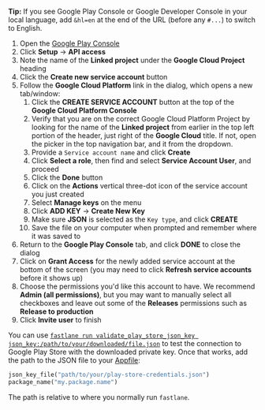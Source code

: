 **Tip:** If you see Google Play Console or Google Developer Console in your local language, add `&hl=en` at the end of the URL (before any `#...`) to switch to English.

1. Open the [Google Play Console](https://play.google.com/console/)
1. Click **Setup** → **API access**
2. Note the name of the **Linked project** under the **Google Cloud Project** heading
3. Click the **Create new service account** button
4. Follow the **Google Cloud Platform** link in the dialog, which opens a new tab/window:
   1. Click the **CREATE SERVICE ACCOUNT** button at the top of the **Google Cloud Platform Console**
   1. Verify that you are on the correct Google Cloud Platform Project by looking for the name of the **Linked project** from earlier in the top left portion of the header, just right of the **Google Cloud** title. If not, open the picker in the top navigation bar, and it from the dropdown.
   1. Provide a `Service account name` and click **Create**
   1. Click **Select a role**, then find and select **Service Account User**, and proceed
   1. Click the **Done** button
   1. Click on the **Actions** vertical three-dot icon of the service account you just created
   1. Select **Manage keys** on the menu
   1. Click **ADD KEY** -> **Create New Key**
   1. Make sure **JSON** is selected as the `Key type`, and click **CREATE**
   1. Save the file on your computer when prompted and remember where it was saved to
5. Return to the **Google Play Console** tab, and click **DONE** to close the dialog
6. Click on **Grant Access** for the newly added service account at the bottom of the screen (you may need to click **Refresh service accounts** before it shows up)
7. Choose the permissions you'd like this account to have. We recommend **Admin (all permissions)**, but you may want to manually select all checkboxes and leave out some of the **Releases** permissions such as **Release to production**
8. Click **Invite user** to finish

You can use [`fastlane run validate_play_store_json_key json_key:/path/to/your/downloaded/file.json`](https://docs.fastlane.tools/actions/validate_play_store_json_key/) to test the connection to Google Play Store with the downloaded private key. Once that works, add the path to the JSON file to your [Appfile](/advanced/Appfile):

```ruby
json_key_file("path/to/your/play-store-credentials.json")
package_name("my.package.name")
```
The path is relative to where you normally run `fastlane`.
